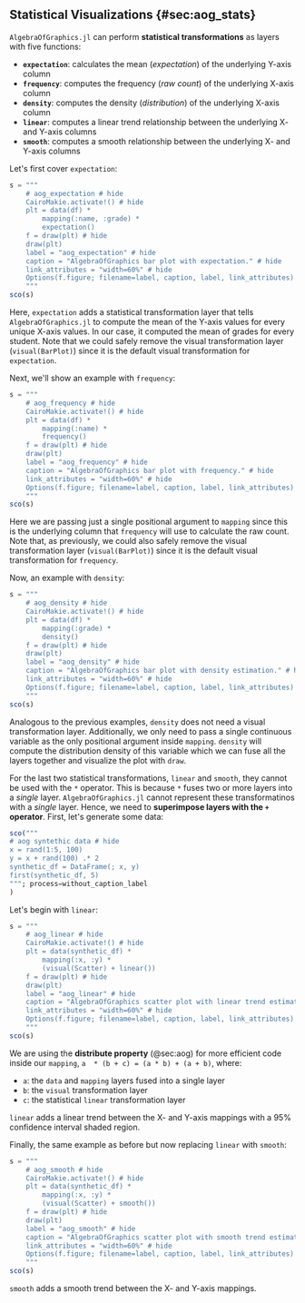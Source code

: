 ## Statistical Visualizations {#sec:aog_stats}

`AlgebraOfGraphics.jl` can perform **statistical transformations** as layers with five functions:

- **`expectation`**: calculates the mean (_expectation_) of the underlying Y-axis column
- **`frequency`**: computes the frequency (_raw count_) of the underlying X-axis column
- **`density`**: computes the density (_distribution_) of the underlying X-axis column
- **`linear`**: computes a linear trend relationship between the underlying X- and Y-axis columns
- **`smooth`**: computes a smooth relationship between the underlying X- and Y-axis columns

Let's first cover `expectation`:

```jl
s = """
    # aog_expectation # hide
    CairoMakie.activate!() # hide
    plt = data(df) *
        mapping(:name, :grade) *
        expectation()
    f = draw(plt) # hide
    draw(plt)
    label = "aog_expectation" # hide
    caption = "AlgebraOfGraphics bar plot with expectation." # hide
    link_attributes = "width=60%" # hide
    Options(f.figure; filename=label, caption, label, link_attributes) # hide
    """
sco(s)
```

Here, `expectation` adds a statistical transformation layer that tells `AlgebraOfGraphics.jl` to compute the mean of the Y-axis values for every unique X-axis values.
In our case, it computed the mean of grades for every student.
Note that we could safely remove the visual transformation layer (`visual(BarPlot)`) since it is the default visual transformation for `expectation`.

Next, we'll show an example with `frequency`:

```jl
s = """
    # aog_frequency # hide
    CairoMakie.activate!() # hide
    plt = data(df) *
        mapping(:name) *
        frequency()
    f = draw(plt) # hide
    draw(plt)
    label = "aog_frequency" # hide
    caption = "AlgebraOfGraphics bar plot with frequency." # hide
    link_attributes = "width=60%" # hide
    Options(f.figure; filename=label, caption, label, link_attributes) # hide
    """
sco(s)
```

Here we are passing just a single positional argument to `mapping` since this is the underlying column that `frequency` will use to calculate the raw count.
Note that, as previously, we could also safely remove the visual transformation layer (`visual(BarPlot)`) since it is the default visual transformation for `frequency`.

Now, an example with `density`:

```jl
s = """
    # aog_density # hide
    CairoMakie.activate!() # hide
    plt = data(df) *
        mapping(:grade) *
        density()
    f = draw(plt) # hide
    draw(plt)
    label = "aog_density" # hide
    caption = "AlgebraOfGraphics bar plot with density estimation." # hide
    link_attributes = "width=60%" # hide
    Options(f.figure; filename=label, caption, label, link_attributes) # hide
    """
sco(s)
```

Analogous to the previous examples, `density` does not need a visual transformation layer.
Additionally, we only need to pass a single continuous variable as the only positional argument inside `mapping`.
`density` will compute the distribution density of this variable which we can fuse all the layers together and visualize the plot with `draw`.

For the last two statistical transformations, `linear` and `smooth`, they cannot be used with the `*` operator.
This is because `*` fuses two or more layers into a _single_ layer.
`AlgebraOfGraphics.jl` cannot represent these transformatinos with a _single_ layer.
Hence, we need to **superimpose layers with the `+` operator**.
First, let's generate some data:

```jl
sco("""
# aog syntethic data # hide
x = rand(1:5, 100)
y = x + rand(100) .* 2
synthetic_df = DataFrame(; x, y)
first(synthetic_df, 5)
"""; process=without_caption_label
)
```

Let's begin with `linear`:

```jl
s = """
    # aog_linear # hide
    CairoMakie.activate!() # hide
    plt = data(synthetic_df) *
        mapping(:x, :y) *
        (visual(Scatter) + linear())
    f = draw(plt) # hide
    draw(plt)
    label = "aog_linear" # hide
    caption = "AlgebraOfGraphics scatter plot with linear trend estimation." # hide
    link_attributes = "width=60%" # hide
    Options(f.figure; filename=label, caption, label, link_attributes) # hide
    """
sco(s)
```

We are using the **distribute property** (@sec:aog) for more efficient code inside our `mapping`,
`a  * (b + c) = (a * b) + (a + b)`,
where:

- `a`: the `data` and `mapping` layers fused into a single layer
- `b`: the `visual` transformation layer
- `c`: the statistical `linear` transformation layer

`linear` adds a linear trend between the X- and Y-axis mappings with a 95% confidence interval shaded region.

Finally, the same example as before but now replacing `linear` with `smooth`:

```jl
s = """
    # aog_smooth # hide
    CairoMakie.activate!() # hide
    plt = data(synthetic_df) *
        mapping(:x, :y) *
        (visual(Scatter) + smooth())
    f = draw(plt) # hide
    draw(plt)
    label = "aog_smooth" # hide
    caption = "AlgebraOfGraphics scatter plot with smooth trend estimation." # hide
    link_attributes = "width=60%" # hide
    Options(f.figure; filename=label, caption, label, link_attributes) # hide
    """
sco(s)
```

`smooth` adds a smooth trend between the X- and Y-axis mappings.

